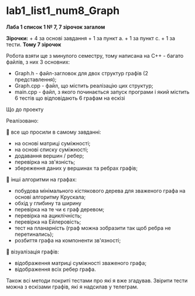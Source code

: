 # lab1_list1_num8_Graph

<b>Лаба 1 список 1 № 7, 7 зірочок загалом</b>

<b>Зірочки:</b>
    + 4 за основі завдання
    + 1 за пункт а.
    + 1 за пункт с.
    + 1 за тести.
<b>Тому 7 зірочок</b>

Робота взяти ще з минулого семестру, тому написана на С++ - багато файлів, з них 3 основних:
  * Graph.h - файл-загловок для двох структур графів (2 представлення);
  * Graph.cpp - файл, що містить реалізацію цих структур;
  * main.cpp - файл, з якого починається запуск програми і який містить 6 тестів що відповідають 6 графам на ескізі

Що до проекту

Реалізовано:

🔸 все що просили в самому завданні:

  - на основі матриці суміжності;
  - на основі списку суміжності;
  - додавання вершин / ребер;
  - перевірка на зв'язність;
  - збереження даних у вершинах та ребрах графів;

🔹 інші алгоритми на графах:

  - побудова мінімального кістякового дерева для зваженого
     графа на основі алгоритму Крускала;
  - обхід у глибину та ширину
  - перевірка на те чи є граф деревом;
  - перевірка на ациклічність;
  - перевірка на Ейлеровість;
  - тест на планарність (граф можна зобразити так щоб ребра не
     перетинались);
  - розбиття графа на компоненти зв'язності;

🔹 візуалізація графів:

  - відображення матриці суміжності зваженого графа;
  - відображення всіх ребер графа.

Також всі методи покриті тестами про які я вже згадував.
Звірити тести можна з ескізами графів, які я надсилав у телеграм.

